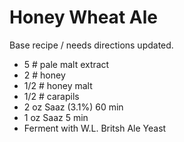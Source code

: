 Honey Wheat Ale
===============

Base recipe / needs directions updated.

- 5 # pale malt extract
- 2 # honey
- 1/2 # honey malt
- 1/2 # carapils
- 2 oz Saaz (3.1%) 60 min
- 1 oz Saaz 5 min
- Ferment with W.L. Britsh Ale Yeast
